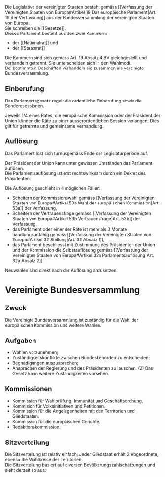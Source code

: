 Die Legislative der vereinigten Staaten besteht gemäss [[Verfassung der Vereinigten Staaten von Europa#Artikel 19 Das europäische Parlament|Art. 19 der Verfassung]] aus der Bundesversammlung der vereinigten Staaten von Europa.  
Sie schreiben die [[Gesetze]].  
Dieses Parlament besteht aus den zwei Kammern:   
- der [[Nationalrat]] und
- der [[Staatsrat]]

Die Kammern sind sich gemäss Art. 19 Absatz 4 BV gleichgestellt und verhandeln getrennt. Sie unterscheiden sich in den Wahlmodi.  
Bei bestimmten Geschäften verhandeln sie zusammen als vereinigte Bundesversammlung.  

## Einberufung
Das Parlamentsgesetz regelt die ordentliche Einberufung sowie die Sonderesessionen.  

Jeweils 1/4 eines Rates, die europäische Kommission oder der Präsident der Union können die Räte zu einer ausserordentlichen Session verlangen. Dies gilt für getrennte und gemeinsame Verhandlung.  

## Auflösung
Das Parlament löst sich turnusgemäss Ende der Legislaturperiode auf.   

Der Präsident der Union kann unter gewissen Umständen das Parlament auflösen.  
Die Parlamentsauflösung ist erst rechtswirksam durch ein Dekret des Präsidenten.  

Die Auflösung geschieht in 4 möglichen Fällen:  
- Scheitern der Kommissionswahl gemäss [[Verfassung der Vereinigten Staaten von Europa#Artikel 53a Wahl der europäischen Kommission|Art. 53a]] der Verfassung,
- Scheitern der Vertrauensfrage gemäss [[Verfassung der Vereinigten Staaten von Europa#Artikel 53b Vertrauensfrage|Art. 53b]] der Verfassung,
- das Parlament oder einer der Räte ist mehr als 3 Monate handlungsunfähig gemäss [[Verfassung der Vereinigten Staaten von Europa#Artikel 32 Stellung|Art. 32 Absatz 1]],
- das Parlament beschliesst mit Zustimmung des Präsidenten der Union und der Kommission die Selbstauflösung gemäss [[Verfassung der Vereinigten Staaten von Europa#Artikel 32a Parlamentsauflösung|Art. 32a Absatz 2]].

Neuwahlen sind direkt nach der Auflösung anzusetzen.  
# Vereinigte Bundesversammlung
## Zweck
Die Vereinigte Bundesversammlung ist zuständig für die Wahl der europäischen Kommission und weitere Wahlen.  

## Aufgaben
* Wahlen vorzunehmen;
* Zuständigkeitskonflikte zwischen Bundesbehörden zu entscheiden;
* Begnadigungen auszusprechen;
* Ansprachen der Regierung und des Präsidenten zu lauschen. (2) Das Gesetz kann weitere Zuständigkeiten vorsehen.

## Kommissionen
* Kommission für Wahlprüfung, Immunität und Geschäftsordnung,
* Kommision für Volksinitiativen und Petitionen.
* Kommission für die Angelegenheiten mit den Territorien und Gliedstaaten.
* Kommission für die europäischen Gerichte.
* Redaktionskommission.

## Sitzverteilung
Die Sitzverteilung ist relativ einfach; Jeder Gliedstaat erhält 2 Abgeordnete, ebenso die Wahlkreise der Territorien.  
Die Sitzverteilung basiert auf diversen Bevölkerungszahlschätzungen und sieht derzeit so aus:

